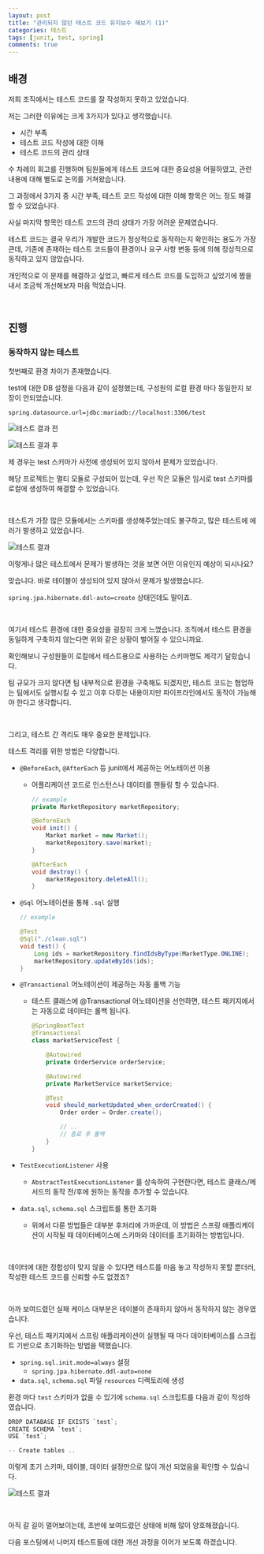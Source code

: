 ```yaml
---
layout: post
title: "관리되지 않던 테스트 코드 유지보수 해보기 (1)"
categories: 테스트
tags: [junit, test, spring]
comments: true
---
```


## 배경

저희 조직에서는 테스트 코드를 잘 작성하지 못하고 있었습니다.

저는 그러한 이유에는 크게 3가지가 있다고 생각했습니다.

- 시간 부족
- 테스트 코드 작성에 대한 이해
- 테스트 코드의 관리 상태

수 차례의 회고를 진행하며 팀원들에게 테스트 코드에 대한 중요성을 어필하였고, 관련 내용에 대해 별도로 논의를 거쳐왔습니다.

그 과정에서 3가지 중 시간 부족, 테스트 코드 작성에 대한 이해 항목은 어느 정도 해결할 수 있었습니다.

사실 마지막 항목인 테스트 코드의 관리 상태가 가장 어려운 문제였습니다.

테스트 코드는 결국 우리가 개발한 코드가 정상적으로 동작하는지 확인하는 용도가 가장 큰데, 기존에 존재하는 테스트 코드들이 환경이나 요구 사항 변동 등에 의해 정상적으로 동작하고 있지 않았습니다.

개인적으로 이 문제를 해결하고 싶었고, 빠르게 테스트 코드를 도입하고 싶었기에 짬을 내서 조금씩 개선해보자 마음 먹었습니다.

<br>

## 진행

### 동작하지 않는 테스트

첫번째로 환경 차이가 존재했습니다.

test에 대한 DB 설정을 다음과 같이 설정했는데, 구성원의 로컬 환경 마다 동일한지 보장이 안되었습니다.

`spring.datasource.url=jdbc:mariadb://localhost:3306/test` 

![테스트 결과 전](https://github.com/Ting-Kim/ting-kim.github.io/blob/master/images/20230426_1.png?raw=true)

![테스트 결과 후](https://github.com/Ting-Kim/ting-kim.github.io/blob/master/images/20230426_2.png?raw=true)

제 경우는 test 스키마가 사전에 생성되어 있지 않아서 문제가 있었습니다.

해당 프로젝트는 멀티 모듈로 구성되어 있는데, 우선 작은 모듈은 임시로 test 스키마를 로컬에 생성하여 해결할 수 있었습니다.

<br>

테스트가 가장 많은 모듈에서는 스키마를 생성해주었는데도 불구하고, 많은 테스트에 에러가 발생하고 있었습니다.

![테스트 결과](https://github.com/Ting-Kim/ting-kim.github.io/blob/master/images/20230426_3.jpeg?raw=true)

이렇게나 많은 테스트에서 문제가 발생하는 것을 보면 어떤 이유인지 예상이 되시나요?

맞습니다. 바로 테이블이 생성되어 있지 않아서 문제가 발생했습니다.

`spring.jpa.hibernate.ddl-auto=create` 상태인데도 말이죠.

<br>

여기서 테스트 환경에 대한 중요성을 굉장히 크게 느꼈습니다. 조직에서 테스트 환경을 동일하게 구축하지 않는다면 위와 같은 상황이 벌어질 수 있으니까요.

확인해보니 구성원들이 로컬에서 테스트용으로 사용하는 스키마명도 제각기 달랐습니다.

팀 규모가 크지 않다면 팀 내부적으로 환경을 구축해도 되겠지만, 테스트 코드는 협업하는 팀에서도 실행시킬 수 있고 이후 다루는 내용이지만 파이프라인에서도 동작이 가능해야 한다고 생각합니다.

<br>

그리고, 테스트 간 격리도 매우 중요한 문제입니다.

테스트 격리를 위한 방법은 다양합니다.

- `@BeforeEach`, `@AfterEach` 등 junit에서 제공하는 어노테이션 이용
    - 어플리케이션 코드로 인스턴스나 데이터를 핸들링 할 수 있습니다.
        
        ```java
        // example
        private MarketRepository marketRepository;
        
        @BeforeEach
        void init() {
        	Market market = new Market();
        	marketRepository.save(market);
        }
        
        @AfterEach
        void destroy() {
        	marketRepository.deleteAll();
        }
        ```
        
- `@Sql` 어노테이션을 통해 `.sql` 실행
    
    ```java
    // example
    
    @Test
    @Sql("./clean.sql")
    void test() {
    	Long ids = marketRepository.findIdsByType(MarketType.ONLINE);
    	marketRepository.updateByIds(ids);
    }
    ```
    
- `@Transactional` 어노테이션이 제공하는 자동 롤백 기능
    - 테스트 클래스에 @Transactional 어노테이션을 선언하면, 테스트 패키지에서는 자동으로 데이터는 롤백 됩니다.
        
        ```java
        @SpringBootTest
        @Transactional
        class marketServiceTest {
        
        	@Autowired
        	private OrderService orderService;
        
        	@Autowired
        	private MarketService marketService;
        
        	@Test
        	void should_marketUpdated_when_orderCreated() {
        		Order order = Order.create();
        
        		// ..
        		// 종료 후 롤백
        	}
        }
        ```
        
- `TestExecutionListener` 사용
    - `AbstractTestExecutionListener` 를 상속하여 구현한다면, 테스트 클래스/메서드의 동작 전/후에 원하는 동작을 추가할 수 있습니다.
- `data.sql`, `schema.sql` 스크립트를 통한 초기화
    - 위에서 다룬 방법들은 대부분 후처리에 가까운데, 이 방법은 스프링 애플리케이션이 시작될 때 데이터베이스에 스키마와 데이터를 초기화하는 방법입니다.

<br>

데이터에 대한 정합성이 맞지 않을 수 있다면 테스트를 마음 놓고 작성하지 못할 뿐더러, 작성한 테스트 코드를 신뢰할 수도 없겠죠?

<br>

아까 보여드렸던 실패 케이스 대부분은 테이블이 존재하지 않아서 동작하지 않는 경우였습니다.

우선, 테스트 패키지에서 스프링 애플리케이션이 실행될 때 마다 데이터베이스를 스크립트 기반으로 초기화하는 방법을 택했습니다.

- `spring.sql.init.mode=always` 설정
    - `spring.jpa.hibernate.ddl-auto=none`
- `data.sql`, `schema.sql` 파일 `resources` 디렉토리에 생성

환경 마다 `test` 스키마가 없을 수 있기에 `schema.sql` 스크립트를 다음과 같이 작성하였습니다.

```java
DROP DATABASE IF EXISTS `test`;
CREATE SCHEMA `test`;
USE `test`;

-- Create tables ..
```

이렇게 초기 스키마, 테이블, 데이터 설정만으로 많이 개선 되었음을 확인할 수 있습니다.

![테스트 결과](https://github.com/Ting-Kim/ting-kim.github.io/blob/master/images/20230426_4.png?raw=true)

<br>

아직 갈 길이 멀어보이는데, 초반에 보여드렸던 상태에 비해 많이 양호해졌습니다.

다음 포스팅에서 나머지 테스트들에 대한 개선 과정을 이어가 보도록 하겠습니다.
